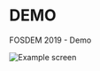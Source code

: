 # DEMO

FOSDEM 2019 - Demo

![Example screen](https://github.com/svx/fosdem-docs/blob/master/docs/images/demo-screen.png)

